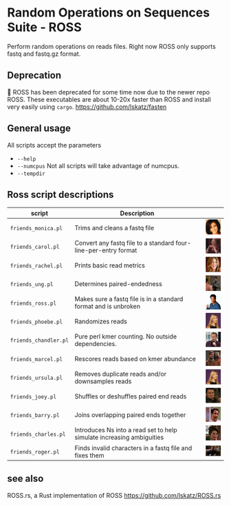 # Random Operations on Sequences Suite - ROSS

Perform random operations on reads files.  Right now ROSS only supports fastq and fastq.gz format.

## Deprecation

🛑 ROSS has been deprecated for some time now due to the newer repo ROSS.
These executables are about 10-20x faster than ROSS and install very easily using `cargo`.
https://github.com/lskatz/fasten

## General usage

All scripts accept the parameters

* `--help`
* `--numcpus` Not all scripts will take advantage of numcpus.
* `--tempdir`

## Ross script descriptions

|script               |Description|    |
|---------------------|-----------|----|
|`friends_monica.pl`  | Trims and cleans a fastq file| ![Monica](/images/monica.jpg) |
|`friends_carol.pl`   | Convert any fastq file to a standard four-line-per-entry format| ![Carol](/images/carol.jpg) | 
|`friends_rachel.pl`  | Prints basic read metrics| ![Rachel](/images/rachel.jpg) |
|`friends_ung.pl`     | Determines paired-endedness| ![UNG](/images/UNG.png) |
|`friends_ross.pl`    | Makes sure a fastq file is in a standard format and is unbroken | ![Ross](/images/ross.png) | 
|`friends_phoebe.pl`  | Randomizes reads| ![Phoebe](/images/phoebe.png) |
|`friends_chandler.pl`| Pure perl kmer counting. No outside dependencies.| ![Chandler](/images/chander.png) |
|`friends_marcel.pl`  | Rescores reads based on kmer abundance | ![Marcel](/images/marcel.png) | 
|`friends_ursula.pl`  | Removes duplicate reads and/or downsamples reads| ![Ursula](/images/ursula.png) | 
|`friends_joey.pl`    | Shuffles or deshuffles paired end reads| ![Joey](/images/joey.png) |
|`friends_barry.pl`   | Joins overlapping paired ends together | ![Barry](/images/barry.png) |
|`friends_charles.pl` | Introduces Ns into a read set to help simulate increasing ambiguities | ![Charles](/images/charles.png) |
|`friends_roger.pl`   | Finds invalid characters in a fastq file and fixes them | ![Roger](/images/roger.png) |

## see also

ROSS.rs, a Rust implementation of ROSS https://github.com/lskatz/ROSS.rs
